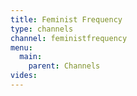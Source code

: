 ```yaml
---
title: Feminist Frequency
type: channels
channel: feministfrequency
menu:
  main:
    parent: Channels
vides:
---
```

